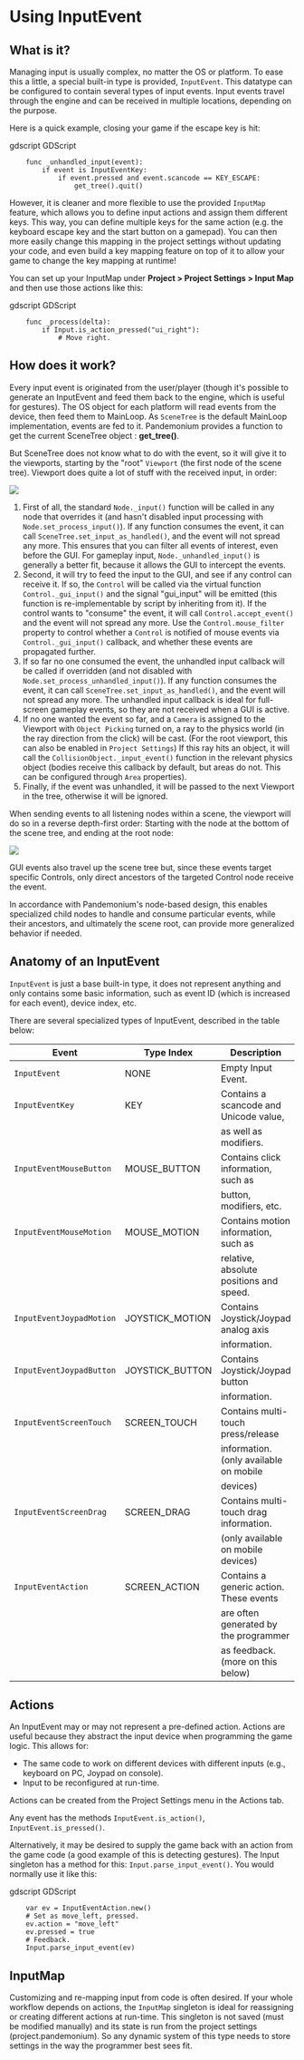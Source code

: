 

# Using InputEvent

## What is it?

Managing input is usually complex, no matter the OS or platform. To ease
this a little, a special built-in type is provided, `InputEvent`.
This datatype can be configured to contain several types of input
events. Input events travel through the engine and can be received in
multiple locations, depending on the purpose.

Here is a quick example, closing your game if the escape key is hit:

gdscript GDScript

```
    func _unhandled_input(event):
        if event is InputEventKey:
            if event.pressed and event.scancode == KEY_ESCAPE:
                get_tree().quit()
```

However, it is cleaner and more flexible to use the provided `InputMap` feature,
which allows you to define input actions and assign them different keys. This way,
you can define multiple keys for the same action (e.g. the keyboard escape key and the start button on a gamepad).
You can then more easily change this mapping in the project settings without updating your code,
and even build a key mapping feature on top of it to allow your game to change the key mapping at runtime!

You can set up your InputMap under **Project > Project Settings > Input Map** and then use those actions like this:

gdscript GDScript

```
    func _process(delta):
        if Input.is_action_pressed("ui_right"):
            # Move right.
```

## How does it work?

Every input event is originated from the user/player (though it's
possible to generate an InputEvent and feed them back to the engine,
which is useful for gestures). The OS object for each platform will read
events from the device, then feed them to MainLoop. As `SceneTree`
is the default MainLoop implementation, events are fed to it. Pandemonium
provides a function to get the current SceneTree object :
**get_tree()**.

But SceneTree does not know what to do with the event, so it will give
it to the viewports, starting by the "root" `Viewport` (the first
node of the scene tree). Viewport does quite a lot of stuff with the
received input, in order:

![](img/input_event_flow.png)

1. First of all, the standard `Node._input()` function
   will be called in any node that overrides it (and hasn't disabled input processing with `Node.set_process_input()`).
   If any function consumes the event, it can call `SceneTree.set_input_as_handled()`, and the event will
   not spread any more. This ensures that you can filter all events of interest, even before the GUI.
   For gameplay input, `Node._unhandled_input()` is generally a better fit, because it allows the GUI to intercept the events.
2. Second, it will try to feed the input to the GUI, and see if any
   control can receive it. If so, the `Control` will be called via the
   virtual function `Control._gui_input()` and the signal
   "gui_input" will be emitted (this function is re-implementable by
   script by inheriting from it). If the control wants to "consume" the
   event, it will call `Control.accept_event()` and the event will
   not spread any more. Use the `Control.mouse_filter`
   property to control whether a `Control` is notified
   of mouse events via `Control._gui_input()`
   callback, and whether these events are propagated further.
3. If so far no one consumed the event, the unhandled input callback
   will be called if overridden (and not disabled with
   `Node.set_process_unhandled_input()`).
   If any function consumes the event, it can call `SceneTree.set_input_as_handled()`, and the
   event will not spread any more. The unhandled input callback is ideal for full-screen gameplay events, so they are not received when a GUI is active.
4. If no one wanted the event so far, and a `Camera` is assigned
   to the Viewport with `Object Picking` turned on, a ray to the physics world (in the ray direction from
   the click) will be cast. (For the root viewport, this can also be enabled in `Project Settings`) If this ray hits an object, it will call the
   `CollisionObject._input_event()` function in the relevant
   physics object (bodies receive this callback by default, but areas do
   not. This can be configured through `Area` properties).
5. Finally, if the event was unhandled, it will be passed to the next
   Viewport in the tree, otherwise it will be ignored.

When sending events to all listening nodes within a scene, the viewport
will do so in a reverse depth-first order: Starting with the node at
the bottom of the scene tree, and ending at the root node:

![](img/input_event_scene_flow.png)

GUI events also travel up the scene tree but, since these events target
specific Controls, only direct ancestors of the targeted Control node receive the event.

In accordance with Pandemonium's node-based design, this enables
specialized child nodes to handle and consume particular events, while
their ancestors, and ultimately the scene root, can provide more
generalized behavior if needed.

## Anatomy of an InputEvent

`InputEvent` is just a base built-in type, it does not represent
anything and only contains some basic information, such as event ID
(which is increased for each event), device index, etc.

There are several specialized types of InputEvent, described in the table below:


| Event                       | Type Index         | Description                             |
|-----------------------------|--------------------|-----------------------------------------|
| `InputEvent`                | NONE               | Empty Input Event.                      |
| `InputEventKey`             | KEY                | Contains a scancode and Unicode value,  |
|                             |                    | as well as modifiers.                   |
| `InputEventMouseButton`     | MOUSE_BUTTON       | Contains click information, such as     |
|                             |                    | button, modifiers, etc.                 |
| `InputEventMouseMotion`     | MOUSE_MOTION       | Contains motion information, such as    |
|                             |                    | relative, absolute positions and speed. |
| `InputEventJoypadMotion`    | JOYSTICK_MOTION    | Contains Joystick/Joypad analog axis    |
|                             |                    | information.                            |
| `InputEventJoypadButton`    | JOYSTICK_BUTTON    | Contains Joystick/Joypad button         |
|                             |                    | information.                            |
| `InputEventScreenTouch`     | SCREEN_TOUCH       | Contains multi-touch press/release      |
|                             |                    | information. (only available on mobile  |
|                             |                    | devices)                                |
| `InputEventScreenDrag`      | SCREEN_DRAG        | Contains multi-touch drag information.  |
|                             |                    | (only available on mobile devices)      |
| `InputEventAction`          | SCREEN_ACTION      | Contains a generic action. These events |
|                             |                    | are often generated by the programmer   |
|                             |                    | as feedback. (more on this below)       |


## Actions

An InputEvent may or may not represent a pre-defined action. Actions are
useful because they abstract the input device when programming the game
logic. This allows for:

-  The same code to work on different devices with different inputs (e.g.,
   keyboard on PC, Joypad on console).
-  Input to be reconfigured at run-time.

Actions can be created from the Project Settings menu in the Actions
tab.

Any event has the methods `InputEvent.is_action()`,
`InputEvent.is_pressed()`.

Alternatively, it may be desired to supply the game back with an action
from the game code (a good example of this is detecting gestures).
The Input singleton has a method for this:
`Input.parse_input_event()`. You would normally use it like this:

gdscript GDScript

```
    var ev = InputEventAction.new()
    # Set as move_left, pressed.
    ev.action = "move_left"
    ev.pressed = true
    # Feedback.
    Input.parse_input_event(ev)
````

## InputMap

Customizing and re-mapping input from code is often desired. If your
whole workflow depends on actions, the `InputMap` singleton is
ideal for reassigning or creating different actions at run-time. This
singleton is not saved (must be modified manually) and its state is run
from the project settings (project.pandemonium). So any dynamic system of this
type needs to store settings in the way the programmer best sees fit.
